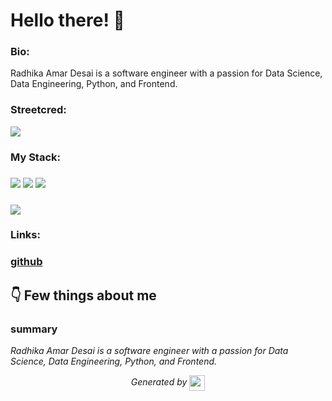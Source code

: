 
# Hello there! 👋


### Bio:

Radhika Amar Desai is a software engineer with a passion for Data Science, Data Engineering, Python, and Frontend.
            

### Streetcred:

<a href="https://www.tublian.com/profile/Radhika-Amar-Desai?ss=true"><img src="https://rd3ps1doua.execute-api.us-east-1.amazonaws.com/dev/ft/profile/streetcred/badge/Radhika-Amar-Desai?type=without_score"></a>

### My Stack:

### <img src="https://rd3ps1doua.execute-api.us-east-1.amazonaws.com/dev/ft/profile/streetcred/github/tag/Data%20Science"/> <img src="https://rd3ps1doua.execute-api.us-east-1.amazonaws.com/dev/ft/profile/streetcred/github/tag/Data%20Engineering"/> <img src="https://rd3ps1doua.execute-api.us-east-1.amazonaws.com/dev/ft/profile/streetcred/github/tag/Python"/>

### <img src="https://rd3ps1doua.execute-api.us-east-1.amazonaws.com/dev/ft/profile/streetcred/github/tag/Frontend"/>

### 

### Links:

### <a href="https://www.github.com/Radhika-Amar-Desai">github</a>

## 👇 Few things about me


<div>

            

### summary
*Radhika Amar Desai is a software engineer with a passion for Data Science, Data Engineering, Python, and Frontend.*

            
</div>




<p align="center">
<i>Generated by <a href="https://www.tublian.com/"><img src="https://tublian-newsletter-assets.s3.amazonaws.com/just-logo.png" width="25" style="vertical-align: middle"/></i>
</p>
